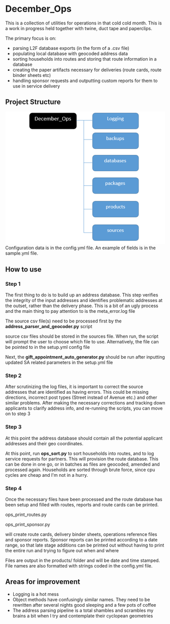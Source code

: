 # December_Ops
This is a collection of utilities for operations in that cold cold month.
This is a work in progress held together with twine, duct tape and paperclips.

The primary focus is on: 
- parsing L2F database exports (in the form of a .csv file)
- populating local database with geocoded address data
- sorting households into routes and storing that route information in a database
- creating the paper artifacts necessary for deliveries (route cards, route binder sheets etc)
- handling sponsor requests and outputting custom reports for them to use in service delivery

## Project Structure			
![project_structure](sources/project_structure.png)
Configuration data is in the config.yml file.  An example of fields is in the sample.yml file.

## How to use

### Step 1

The first thing to do is to build up an address database.   This step verifies the integrity of the input addresses and identifies problematic addresses at the outset, rather than the delivery phase. This is a bit of an ugly process and the main thing to pay attention to is the meta_error.log file

The source csv file(s) need to be processed first by the **address_parser_and_geocoder.py** script

source csv files should be stored in the sources file.   When run, the script will prompt the user to choose which file to use.  Alternatively, the file can be pointed to in the setup.yml config file

Next, the **gift_appointment_auto_generator.py** should be run after inputting updated SA related parameters in the setup.yml file

### Step 2

After scrutinizing the log files, it is important to correct the source addresses that are identified as having errors.  This could be missing directions, incorrect post types (Street instead of Avenue etc.) and other similar problems.  After making the necessary corrections and tracking down applicants to clarify address info, and re-running the scripts, you can move on to step 3

### Step 3

At this point the address database should contain all the potential applicant addresses and their geo coordinates.

At this point, run **ops_sort.py** to sort households into routes, and to log service requests for partners.  This will provision the route database.  This can be done in one go, or in batches as files are geocoded, amended and processed again.   Households are sorted through brute force, since cpu cycles are cheap and I'm not in a hurry. 

### Step 4 

Once the necessary files have been processed and the route database has been setup and filled with routes, reports and route cards can be printed.

ops_print_routes.py

ops_print_sponsor.py

will create route cards, delivery binder sheets, operations reference files and sponsor reports.  Sponsor reports can be printed according to a date range, so that late stage additions can be printed out without having to print the entire run and trying to figure out when and where

Files are output in the products/ folder and will be date and time stamped.  File names are also formatted with strings coded in the config.yml file.

## Areas for improvement

- Logging is a hot mess
- Object methods have confusingly similar names.  They need to be rewritten after several nights good sleeping and a few pots of coffee
- The address parsing pipeline is a total shambles and scrambles my brains a bit when I try and contemplate their cyclopean geometries 



